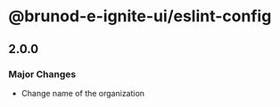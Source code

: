 # @brunod-e-ignite-ui/eslint-config

## 2.0.0

### Major Changes

- Change name of the organization
